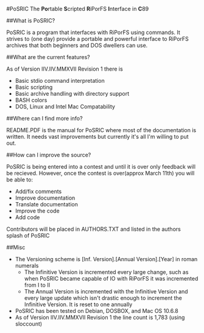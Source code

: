 #PoSRIC
The **Po**rtable **S**cripted **R**iPorFS **I**nterface in **C**89

##What is PoSRIC?

PoSRIC is a program that interfaces with RiPorFS using commands. It strives to
(one day) provide a portable and powerful interface to RiPorFS archives that
both beginners and DOS dwellers can use.

##What are the current features?

As of Version IIV.IIV.MMXVII Revision 1 there is

 * Basic stdio command interpretation
 * Basic scripting
 * Basic archive handling with directory support
 * BASH colors
 * DOS, Linux and Intel Mac Compatability

##Where can I find more info?

README.PDF is the manual for PoSRIC where most of the documentation is written.
It needs vast improvements but currently it's all I'm willing to put out.

##How can I improve the source?

PoSRIC is being entered into a contest and until it is over only feedback will
be recieved. However, once the contest is over(approx March 11th) you will be
able to:

 * Add/fix comments
 * Improve documentation
 * Translate documentation
 * Improve the code
 * Add code

Contributors will be placed in AUTHORS.TXT and listed in the authors splash of
PoSRIC

##Misc

 * The Versioning scheme is [Inf. Version].[Annual Version].[Year] in roman
   numerals
     * The Infinitive Version is incremented every large change, such as when
     PoSRIC became capable of IO with RiPorFS it was incremented from I to II
     * The Annual Version is incremented with the Infinitive Version and every
       large update which isn't drastic enough to increment the Infinitive
       Version. It is reset to one annually
 * PoSRIC has been tested on Debian, DOSBOX, and Mac OS 10.6.8
 * As of Version IIV.IIV.MMXVII Revision 1 the line count is 1,783 (using
   sloccount)

